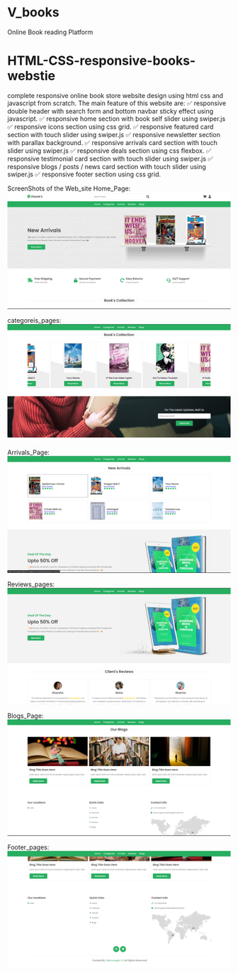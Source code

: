 # V_books
Online Book reading Platform
# HTML-CSS-responsive-books-webstie
complete responsive online book store website design using html css and  javascript from scratch.
The main feature of this website are: 
✅ responsive double header with search form and bottom navbar sticky effect using javascript. 
✅ responsive home section with book self slider using swiper.js 
✅ responsive icons section using css grid. 
✅ responsive featured card section with touch slider using swiper.js 
✅ responsive newsletter section with parallax background. 
✅ responsive arrivals card section with touch slider using swiper.js 
✅ responsive deals section using css flexbox. 
✅ responsive testimonial card section with touch slider using swiper.js 
✅ responsive  blogs / posts / news card section with touch slider using swiper.js 
✅ responsive footer section using css grid.


ScreenShots of the Web_site
 Home_Page:
 ![img alt](https://github.com/Velmuruganvaradharaj1122/V_books/blob/b88bfdbc479166c19fa624595c5bce3bebfbcdca/Screen_shoots/Screenshot%202025-05-02%20144223.png)



categoreis_pages:
![img alt](https://github.com/Velmuruganvaradharaj1122/V_books/blob/cea8d5062b741ba369cfc8576dd760b2f0ef5067/Screen_shoots/Screenshot%202025-05-02%20144253.png)


Arrivals_Page:
 ![img alt](https://github.com/Velmuruganvaradharaj1122/V_books/blob/cea8d5062b741ba369cfc8576dd760b2f0ef5067/Screen_shoots/Screenshot%202025-05-02%20144319.png)


Reviews_pages:
![img alt](https://github.com/Velmuruganvaradharaj1122/V_books/blob/cea8d5062b741ba369cfc8576dd760b2f0ef5067/Screen_shoots/Screenshot%202025-05-02%20144338.png)


Blogs_Page:
![img alt](https://github.com/Velmuruganvaradharaj1122/V_books/blob/cea8d5062b741ba369cfc8576dd760b2f0ef5067/Screen_shoots/Screenshot%202025-05-02%20144405.png)


Footer_pages:
![img alt](https://github.com/Velmuruganvaradharaj1122/V_books/blob/cea8d5062b741ba369cfc8576dd760b2f0ef5067/Screen_shoots/Screenshot%202025-05-02%20144428.png)




